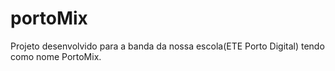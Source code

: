 # portoMix
Projeto desenvolvido para a banda da nossa escola(ETE Porto Digital) tendo como nome PortoMix. 
